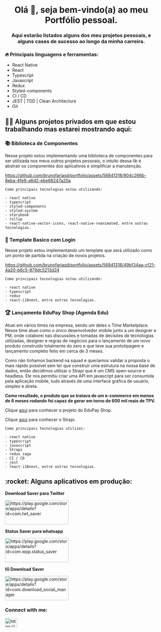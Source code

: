 <h1 align="center">Olá 👋, seja bem-vindo(a) ao meu Portfólio pessoal.</h1>

<h3 align="center">Aqui estarão listados alguns dos meu projetos pessoais, e alguns cases de sucesso ao longo da minha carreira.</h3>

<h3 align="left">🔥 Principais linguagens e ferramentas:</h3>

  - React Native
  - React
  - Typescript
  - Javascript
  - Redux
  - Styled-components
  - CI / CD
  - JEST | TDD | Clean Architecture
  - Git

<h2 align="left">👨‍💻 Alguns projetos privados em que estou trabalhando mas estarei mostrando aqui:</h2>

<h3 align="left">📚 Biblioteca de Componentes</h3>
<p align="left">Nesse projeto estou implementando uma biblioteca de componentes para ser utilizada nos meus outros projetos pessoais, o intuito dessa lib é abstrair os componentes dos aplicativos e simplificar a manutenção.</p>

https://github.com/brunofariasd/portfolio/assets/56841318/804c266b-8eba-4fe9-a6d2-ebe68247a20a

    Como principais tecnologias estou utilizando:
    
    - react native
    - typescript
    - styled-components
    - styled-system
    - storybook
    - rollup
    - react-native-vector-icons, react-native-reanimated, entre outras tecnologias.
    
<h3 align="left">🍰 Template Basico com Login</h3>
<p align="left">Nesse projeto estou implementando um template que será utilizado como um ponto de partida na criação de novos projetos.</p>

https://github.com/brunofariasd/portfolio/assets/56841318/49bf34aa-cf21-4a20-b6c5-879dc5213d24

    Como principais tecnologias estou utilizando:
    
    - react native
    - typescript
    - redux
    - react-i18next, entre outras tecnologias.

<h3 align="left">🏆 Lançamento EduPay Shop (Agenda Edu) </h3>
<p align="left">Atuei em vários times na empresa, sendo um deles o Time Marketplace. Nesse time atuei como o único desenvolvedor mobile junto a um designer e PM, onde colaborei nas discussões e tomadas de decisões de tecnologias utilizadas, designer e regras de negócios para o lançamento de um novo produto construído totalmente do zero e que teve sua prototipagem e lançamento completo feito em cerca de 3 meses.</p>
<p align="left">Como não tínhamos backend na squad e queríamos validar a proposta o mais rápido possível sem ter que construir uma estrutura na nossa base de dados, então decidimos utilizar o Strapi que é um CMS open-source e headless. Ele nos permitiu criar uma API em javascript para ser consumida pela aplicação mobile, tudo através de uma interface gráfica de usuário, simples e direta.</p>

**<p align="left">Como resultado, o produto que se tratava de um e-commerce em menos de 6 meses rodando foi capaz de gerar em torno de 600 mil reais de TPV.</p>**

Clique [aqui](https://edupay.com.br/shop) para conhecer o projeto do EduPay Shop.

Clique [aqui](https://strapi.io/) para conhecer o Strapi.

    Como principais tecnologias utilizei:
    
    - react native
    - typescript
    - javascript
    - Strapi
    - redux saga
    - CI / CD
    - jest
    - react-i18next, entre outras tecnologias.
    
<h2 align="left">:rocket: Alguns aplicativos em produção:</h2>

**Download Saver para Twitter**
<p align="left">
  <a href="https://play.google.com/store/apps/details?id=com.twt_saver" target="blank">
    <img align="center" src="https://play.google.com/intl/pt_br/badges/static/images/badges/pt-br_badge_web_generic.png"
    alt="https://play.google.com/store/apps/details?id=com.twt_saver" height="80" width="210" />
  </a>
</p>

**Status Saver para whatsapp**
<p align="left">
  <a href="https://play.google.com/store/apps/details?id=com.wpp.status_saver" target="blank">
    <img align="center" src="https://play.google.com/intl/pt_br/badges/static/images/badges/pt-br_badge_web_generic.png"
    alt="https://play.google.com/store/apps/details?id=com.wpp.status_saver" height="80" width="210" />
  </a>
</p>

**IG Download Saver**
<p align="left">
  <a href="https://play.google.com/store/apps/details?id=com.download_social_manager" target="blank">
    <img align="center" src="https://play.google.com/intl/pt_br/badges/static/images/badges/pt-br_badge_web_generic.png"
    alt="https://play.google.com/store/apps/details?id=com.download_social_manager" height="80" width="210" />
  </a>
</p>

<h3 align="left">Connect with me:</h3>
<p align="left">
  <a href="https://linkedin.com/in/https://www.linkedin.com/in/bruno-farias-109b21161/" target="blank">
    <img align="center" src="https://raw.githubusercontent.com/rahuldkjain/github-profile-readme-generator/master/src/images/icons/Social/linked-in-alt.svg" alt="https://www.linkedin.com/in/bruno-farias-109b21161/" height="30" width="40" />
  </a>
</p>
